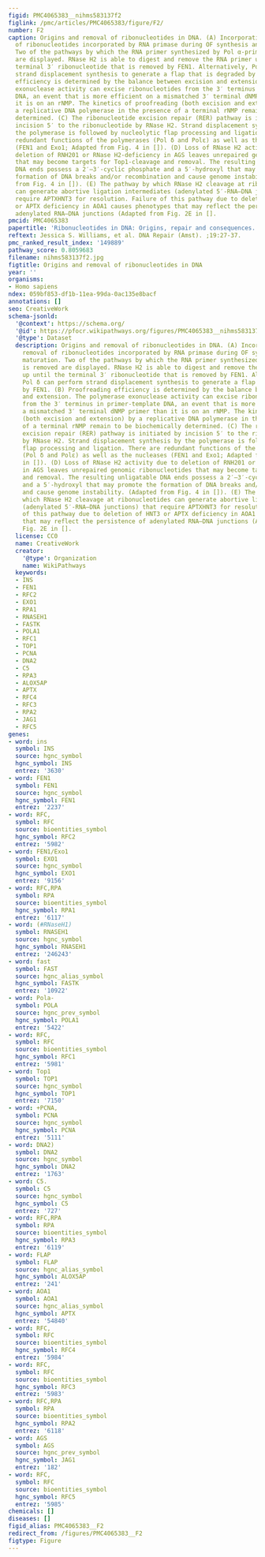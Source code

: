 ```yaml
---
figid: PMC4065383__nihms583137f2
figlink: /pmc/articles/PMC4065383/figure/F2/
number: F2
caption: Origins and removal of ribonucleotides in DNA. (A) Incorporation and removal
  of ribonucleotides incorporated by RNA primase during OF synthesis and maturation.
  Two of the pathways by which the RNA primer synthesized by Pol α-primase is removed
  are displayed. RNase H2 is able to digest and remove the RNA primer up until the
  terminal 3′ ribonucleotide that is removed by FEN1. Alternatively, Pol δ can perform
  strand displacement synthesis to generate a flap that is degraded by FEN1. (B) Proofreading
  efficiency is determined by the balance between excision and extension. The polymerase
  exonuclease activity can excise ribonucleotides from the 3′ terminus in primer-template
  DNA, an event that is more efficient on a mismatched 3′ terminal dNMP primer than
  it is on an rNMP. The kinetics of proofreading (both excision and extension) by
  a replicative DNA polymerase in the presence of a terminal rNMP remain to be biochemically
  determined. (C) The ribonucleotide excision repair (RER) pathway is initiated by
  incision 5′ to the ribonucleotide by RNase H2. Strand displacement synthesis by
  the polymerase is followed by nucleolytic flap processing and ligation. There are
  redundant functions of the polymerases (Pol δ and Polε) as well as the nucleases
  (FEN1 and Exo1; Adapted from Fig. 4 in []). (D) Loss of RNase H2 activity due to
  deletion of RNH201 or RNase H2-deficiency in AGS leaves unrepaired genomic ribonucleotides
  that may become targets for Top1-cleavage and removal. The resulting unligatable
  DNA ends possess a 2′–3′-cyclic phosphate and a 5′-hydroxyl that may promote the
  formation of DNA breaks and/or recombination and cause genome instability. (Adapted
  from Fig. 4 in []). (E) The pathway by which RNase H2 cleavage at ribonucleotides
  can generate abortive ligation intermediates (adenylated 5′-RNA–DNA junctions) that
  require APTXHNT3 for resolution. Failure of this pathway due to deletion of HNT3
  or APTX deficiency in AOA1 causes phenotypes that may reflect the persistence of
  adenylated RNA–DNA junctions (Adapted from Fig. 2E in [].
pmcid: PMC4065383
papertitle: 'Ribonucleotides in DNA: Origins, repair and consequences.'
reftext: Jessica S. Williams, et al. DNA Repair (Amst). ;19:27-37.
pmc_ranked_result_index: '149889'
pathway_score: 0.8059683
filename: nihms583137f2.jpg
figtitle: Origins and removal of ribonucleotides in DNA
year: ''
organisms:
- Homo sapiens
ndex: 059bf853-df1b-11ea-99da-0ac135e8bacf
annotations: []
seo: CreativeWork
schema-jsonld:
  '@context': https://schema.org/
  '@id': https://pfocr.wikipathways.org/figures/PMC4065383__nihms583137f2.html
  '@type': Dataset
  description: Origins and removal of ribonucleotides in DNA. (A) Incorporation and
    removal of ribonucleotides incorporated by RNA primase during OF synthesis and
    maturation. Two of the pathways by which the RNA primer synthesized by Pol α-primase
    is removed are displayed. RNase H2 is able to digest and remove the RNA primer
    up until the terminal 3′ ribonucleotide that is removed by FEN1. Alternatively,
    Pol δ can perform strand displacement synthesis to generate a flap that is degraded
    by FEN1. (B) Proofreading efficiency is determined by the balance between excision
    and extension. The polymerase exonuclease activity can excise ribonucleotides
    from the 3′ terminus in primer-template DNA, an event that is more efficient on
    a mismatched 3′ terminal dNMP primer than it is on an rNMP. The kinetics of proofreading
    (both excision and extension) by a replicative DNA polymerase in the presence
    of a terminal rNMP remain to be biochemically determined. (C) The ribonucleotide
    excision repair (RER) pathway is initiated by incision 5′ to the ribonucleotide
    by RNase H2. Strand displacement synthesis by the polymerase is followed by nucleolytic
    flap processing and ligation. There are redundant functions of the polymerases
    (Pol δ and Polε) as well as the nucleases (FEN1 and Exo1; Adapted from Fig. 4
    in []). (D) Loss of RNase H2 activity due to deletion of RNH201 or RNase H2-deficiency
    in AGS leaves unrepaired genomic ribonucleotides that may become targets for Top1-cleavage
    and removal. The resulting unligatable DNA ends possess a 2′–3′-cyclic phosphate
    and a 5′-hydroxyl that may promote the formation of DNA breaks and/or recombination
    and cause genome instability. (Adapted from Fig. 4 in []). (E) The pathway by
    which RNase H2 cleavage at ribonucleotides can generate abortive ligation intermediates
    (adenylated 5′-RNA–DNA junctions) that require APTXHNT3 for resolution. Failure
    of this pathway due to deletion of HNT3 or APTX deficiency in AOA1 causes phenotypes
    that may reflect the persistence of adenylated RNA–DNA junctions (Adapted from
    Fig. 2E in [].
  license: CC0
  name: CreativeWork
  creator:
    '@type': Organization
    name: WikiPathways
  keywords:
  - INS
  - FEN1
  - RFC2
  - EXO1
  - RPA1
  - RNASEH1
  - FASTK
  - POLA1
  - RFC1
  - TOP1
  - PCNA
  - DNA2
  - C5
  - RPA3
  - ALOX5AP
  - APTX
  - RFC4
  - RFC3
  - RPA2
  - JAG1
  - RFC5
genes:
- word: ins
  symbol: INS
  source: hgnc_symbol
  hgnc_symbol: INS
  entrez: '3630'
- word: FEN1
  symbol: FEN1
  source: hgnc_symbol
  hgnc_symbol: FEN1
  entrez: '2237'
- word: RFC,
  symbol: RFC
  source: bioentities_symbol
  hgnc_symbol: RFC2
  entrez: '5982'
- word: FEN1/Exo1
  symbol: EXO1
  source: hgnc_symbol
  hgnc_symbol: EXO1
  entrez: '9156'
- word: RFC,RPA
  symbol: RPA
  source: bioentities_symbol
  hgnc_symbol: RPA1
  entrez: '6117'
- word: (#RNaseH1)
  symbol: RNASEH1
  source: hgnc_symbol
  hgnc_symbol: RNASEH1
  entrez: '246243'
- word: fast
  symbol: FAST
  source: hgnc_alias_symbol
  hgnc_symbol: FASTK
  entrez: '10922'
- word: Pola-
  symbol: POLA
  source: hgnc_prev_symbol
  hgnc_symbol: POLA1
  entrez: '5422'
- word: RFC,
  symbol: RFC
  source: bioentities_symbol
  hgnc_symbol: RFC1
  entrez: '5981'
- word: Top1
  symbol: TOP1
  source: hgnc_symbol
  hgnc_symbol: TOP1
  entrez: '7150'
- word: +PCNA,
  symbol: PCNA
  source: hgnc_symbol
  hgnc_symbol: PCNA
  entrez: '5111'
- word: DNA2)
  symbol: DNA2
  source: hgnc_symbol
  hgnc_symbol: DNA2
  entrez: '1763'
- word: C5.
  symbol: C5
  source: hgnc_symbol
  hgnc_symbol: C5
  entrez: '727'
- word: RFC,RPA
  symbol: RPA
  source: bioentities_symbol
  hgnc_symbol: RPA3
  entrez: '6119'
- word: FLAP
  symbol: FLAP
  source: hgnc_alias_symbol
  hgnc_symbol: ALOX5AP
  entrez: '241'
- word: AOA1
  symbol: AOA1
  source: hgnc_alias_symbol
  hgnc_symbol: APTX
  entrez: '54840'
- word: RFC,
  symbol: RFC
  source: bioentities_symbol
  hgnc_symbol: RFC4
  entrez: '5984'
- word: RFC,
  symbol: RFC
  source: bioentities_symbol
  hgnc_symbol: RFC3
  entrez: '5983'
- word: RFC,RPA
  symbol: RPA
  source: bioentities_symbol
  hgnc_symbol: RPA2
  entrez: '6118'
- word: AGS
  symbol: AGS
  source: hgnc_prev_symbol
  hgnc_symbol: JAG1
  entrez: '182'
- word: RFC,
  symbol: RFC
  source: bioentities_symbol
  hgnc_symbol: RFC5
  entrez: '5985'
chemicals: []
diseases: []
figid_alias: PMC4065383__F2
redirect_from: /figures/PMC4065383__F2
figtype: Figure
---
```

